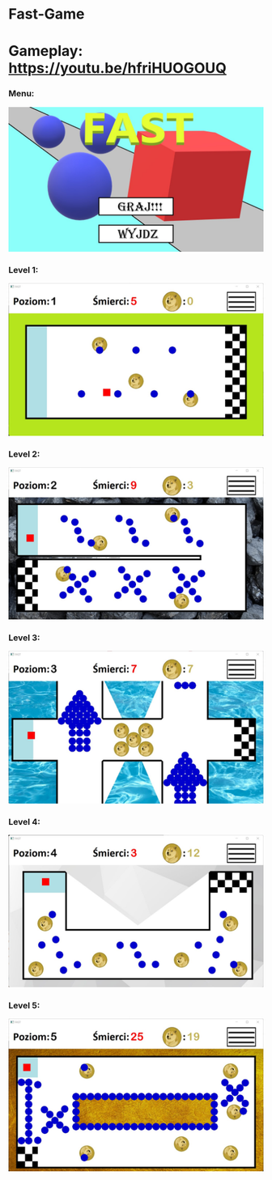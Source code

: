 # Fast-Game
# Gameplay: https://youtu.be/hfriHUOGOUQ

### Menu:
![](Images/1.jpg)
### Level 1:
![](Images/2.jpg)
### Level 2:
![](Images/3.jpg)
### Level 3:
![](Images/4.jpg)
### Level 4:
![](Images/5.jpg)
### Level 5:
![](Images/6.jpg)
